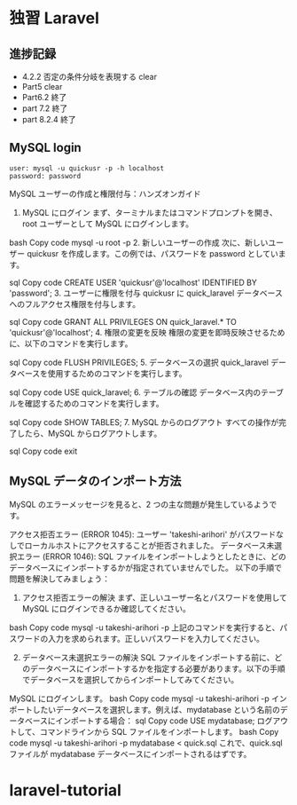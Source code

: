 # 独習 Laravel

## 進捗記録

-   4.2.2 否定の条件分岐を表現する clear
-   Part5 clear
-   Part6.2 終了
-   part 7.2 終了
-   part 8.2.4 終了

## MySQL login

```
user: mysql -u quickusr -p -h localhost
password: password
```

MySQL ユーザーの作成と権限付与：ハンズオンガイド

1. MySQL にログイン
   まず、ターミナルまたはコマンドプロンプトを開き、root ユーザーとして MySQL にログインします。

bash
Copy code
mysql -u root -p 2. 新しいユーザーの作成
次に、新しいユーザー quickusr を作成します。この例では、パスワードを password としています。

sql
Copy code
CREATE USER 'quickusr'@'localhost' IDENTIFIED BY 'password'; 3. ユーザーに権限を付与
quickusr に quick_laravel データベースへのフルアクセス権限を付与します。

sql
Copy code
GRANT ALL PRIVILEGES ON quick_laravel.\* TO 'quickusr'@'localhost'; 4. 権限の変更を反映
権限の変更を即時反映させるために、以下のコマンドを実行します。

sql
Copy code
FLUSH PRIVILEGES; 5. データベースの選択
quick_laravel データベースを使用するためのコマンドを実行します。

sql
Copy code
USE quick_laravel; 6. テーブルの確認
データベース内のテーブルを確認するためのコマンドを実行します。

sql
Copy code
SHOW TABLES; 7. MySQL からのログアウト
すべての操作が完了したら、MySQL からログアウトします。

sql
Copy code
exit

## MySQL データのインポート方法

MySQL のエラーメッセージを見ると、2 つの主な問題が発生しているようです。

アクセス拒否エラー (ERROR 1045): ユーザー 'takeshi-arihori' がパスワードなしでローカルホストにアクセスすることが拒否されました。
データベース未選択エラー (ERROR 1046): SQL ファイルをインポートしようとしたときに、どのデータベースにインポートするかが指定されていませんでした。
以下の手順で問題を解決してみましょう：

1. アクセス拒否エラーの解決
   まず、正しいユーザー名とパスワードを使用して MySQL にログインできるか確認してください。

bash
Copy code
mysql -u takeshi-arihori -p
上記のコマンドを実行すると、パスワードの入力を求められます。正しいパスワードを入力してください。

2. データベース未選択エラーの解決
   SQL ファイルをインポートする前に、どのデータベースにインポートするかを指定する必要があります。以下の手順でデータベースを選択してからインポートしてみてください。

MySQL にログインします。
bash
Copy code
mysql -u takeshi-arihori -p
インポートしたいデータベースを選択します。例えば、mydatabase という名前のデータベースにインポートする場合：
sql
Copy code
USE mydatabase;
ログアウトして、コマンドラインから SQL ファイルをインポートします。
bash
Copy code
mysql -u takeshi-arihori -p mydatabase < quick.sql
これで、quick.sql ファイルが mydatabase データベースにインポートされるはずです。

# laravel-tutorial
